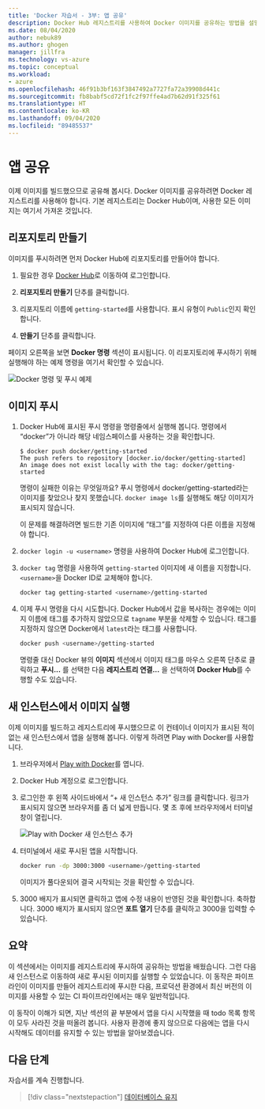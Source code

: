 ```yaml
---
title: 'Docker 자습서 - 3부: 앱 공유'
description: Docker Hub 레지스트리를 사용하여 Docker 이미지를 공유하는 방법을 설명합니다.
ms.date: 08/04/2020
author: nebuk89
ms.author: ghogen
manager: jillfra
ms.technology: vs-azure
ms.topic: conceptual
ms.workload:
- azure
ms.openlocfilehash: 46f91b3bf163f3847492a7727fa72a39908d441c
ms.sourcegitcommit: fb8babf5cd72f1fc2f97ffe4ad7b62d91f325f61
ms.translationtype: HT
ms.contentlocale: ko-KR
ms.lasthandoff: 09/04/2020
ms.locfileid: "89485537"
---
```

# <a name="share-your-app"></a>앱 공유

이제 이미지를 빌드했으므로 공유해 봅시다. Docker 이미지를 공유하려면 Docker 레지스트리를 사용해야 합니다. 기본 레지스트리는 Docker Hub이며, 사용한 모든 이미지는 여기서 가져온 것입니다.

## <a name="create-a-repo"></a>리포지토리 만들기

이미지를 푸시하려면 먼저 Docker Hub에 리포지토리를 만들어야 합니다.

1. 필요한 경우 [Docker Hub](https://hub.docker.com)로 이동하여 로그인합니다.

1. **리포지토리 만들기** 단추를 클릭합니다.

1. 리포지토리 이름에 `getting-started`를 사용합니다. 표시 유형이 `Public`인지 확인합니다.

1. **만들기** 단추를 클릭합니다.

페이지 오른쪽을 보면 **Docker 명령** 섹션이 표시됩니다. 이 리포지토리에 푸시하기 위해 실행해야 하는 예제 명령을 여기서 확인할 수 있습니다.

![Docker 명령 및 푸시 예제](media/push-command.png)

## <a name="push-the-image"></a>이미지 푸시

1. Docker Hub에 표시된 푸시 명령을 명령줄에서 실행해 봅니다. 명령에서 “docker”가 아니라 해당 네임스페이스를 사용하는 것을 확인합니다.

    ```plaintext
    $ docker push docker/getting-started
    The push refers to repository [docker.io/docker/getting-started]
    An image does not exist locally with the tag: docker/getting-started
    ```

    명령이 실패한 이유는 무엇일까요? 푸시 명령에서 docker/getting-started라는 이미지를 찾았으나 찾지 못했습니다. `docker image ls`를 실행해도 해당 이미지가 표시되지 않습니다.

    이 문제를 해결하려면 빌드한 기존 이미지에 “태그”를 지정하여 다른 이름을 지정해야 합니다.

1. `docker login -u <username>` 명령을 사용하여 Docker Hub에 로그인합니다.

1. `docker tag` 명령을 사용하여 `getting-started` 이미지에 새 이름을 지정합니다. `<username>`을 Docker ID로 교체해야 합니다.

    ```bash
    docker tag getting-started <username>/getting-started
    ```

1. 이제 푸시 명령을 다시 시도합니다. Docker Hub에서 값을 복사하는 경우에는 이미지 이름에 태그를 추가하지 않았으므로 `tagname` 부분을 삭제할 수 있습니다. 태그를 지정하지 않으면 Docker에서 `latest`라는 태그를 사용합니다.

    ```bash
    docker push <username>/getting-started
    ```

    명령줄 대신 Docker 뷰의 **이미지** 섹션에서 이미지 태그를 마우스 오른쪽 단추로 클릭하고 **푸시...** 를 선택한 다음 **레지스트리 연결...** 을 선택하여 **Docker Hub**를 수행할 수도 있습니다.

## <a name="run-the-image-on-a-new-instance"></a>새 인스턴스에서 이미지 실행

이제 이미지를 빌드하고 레지스트리에 푸시했으므로 이 컨테이너 이미지가 표시된 적이 없는 새 인스턴스에서 앱을 실행해 봅니다. 이렇게 하려면 Play with Docker를 사용합니다.

1. 브라우저에서 [Play with Docker](http://play-with-docker.com)를 엽니다.

1. Docker Hub 계정으로 로그인합니다.

1. 로그인한 후 왼쪽 사이드바에서 “+ 새 인스턴스 추가” 링크를 클릭합니다. 링크가 표시되지 않으면 브라우저를 좀 더 넓게 만듭니다. 몇 초 후에 브라우저에서 터미널 창이 열립니다.

    ![Play with Docker 새 인스턴스 추가](media/pwd-add-new-instance.png)

1. 터미널에서 새로 푸시된 앱을 시작합니다.

    ```bash
    docker run -dp 3000:3000 <username>/getting-started
    ```

    이미지가 풀다운되어 결국 시작되는 것을 확인할 수 있습니다.

1. 3000 배지가 표시되면 클릭하고 앱에 수정 내용이 반영된 것을 확인합니다. 축하합니다. 3000 배지가 표시되지 않으면 **포트 열기** 단추를 클릭하고 3000을 입력할 수 있습니다.

## <a name="recap"></a>요약

이 섹션에서는 이미지를 레지스트리에 푸시하여 공유하는 방법을 배웠습니다. 그런 다음 새 인스턴스로 이동하여 새로 푸시된 이미지를 실행할 수 있었습니다. 이 동작은 파이프라인이 이미지를 만들어 레지스트리에 푸시한 다음, 프로덕션 환경에서 최신 버전의 이미지를 사용할 수 있는 CI 파이프라인에서는 매우 일반적입니다.

이 동작이 이해가 되면, 지난 섹션의 끝 부분에서 앱을 다시 시작했을 때 todo 목록 항목이 모두 사라진 것을 떠올려 봅니다. 사용자 환경에 좋지 않으므로 다음에는 앱을 다시 시작해도 데이터를 유지할 수 있는 방법을 알아보겠습니다.

## <a name="next-steps"></a>다음 단계

자습서를 계속 진행합니다.

> [!div class="nextstepaction"]
> [데이터베이스 유지](persist-your-data.md)